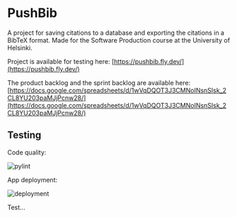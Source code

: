 # PushBib
A project for saving citations to a database and exporting the citations in a BibTeX format. Made for the Software Production course at the University of Helsinki.

Project is available for testing here:
[https://pushbib.fly.dev/](https://pushbib.fly.dev/)

The product backlog and the sprint backlog are available here:
[https://docs.google.com/spreadsheets/d/1wVqDQOT3J3CMNoINsnSIsk_2CL8YU203paMJjPcnw28/](https://docs.google.com/spreadsheets/d/1wVqDQOT3J3CMNoINsnSIsk_2CL8YU203paMJjPcnw28/)

## Testing
Code quality:

![pylint](https://github.com/ThePushIT/PushBib/actions/workflows/pylint.yml/badge.svg?branch=main)

App deployment:

![deployment](https://github.com/ThePushIT/PushBib/actions/workflows/fly.yml/badge.svg?branch=main)

Test...
